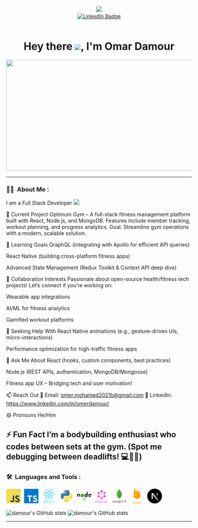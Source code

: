 <div id="header" align="center">
  <img src="https://media.giphy.com/media/v1.Y2lkPTc5MGI3NjExcDk1bWx2eXQ2d3J0Z3JmZ2J6dGQ1aGJ5Y2JtNnR6eG1hdmR5ZyZlcD12MV9pbnRlcm5hbF9naWZfYnlfaWQmY3Q9Zw/hULJ3jWnhNxQA/giphy.gif" width="100"/>
</div>
<div id="badges" align="center">
  <a href="https://linkedin.com/in/omerdamour">
    <img src="https://img.shields.io/badge/LinkedIn-blue?style=for-the-badge&logo=linkedin&logoColor=white" alt="LinkedIn Badge"/>
  </a>
</div>
<div align="center">
  <img src="[https://komarev.com/ghpvc/?username=your-username&style=flat-square&color=blue](https://camo.githubusercontent.com/1a8f914ab6e60fde4c3996148833d775d872755bda03573e4953a89717b00b45/68747470733a2f2f6b6f6d617265762e636f6d2f67687076632f3f757365726e616d653d4461726b2d446576656c6f7065723933267374796c653d666c61742d73717561726526636f6c6f723d626c7565)" alt=""/>
</div>
<h1 align="center">Hey there <img src="https://media.giphy.com/media/hvRJCLFzcasrR4ia7z/giphy.gif" width="40">, I'm Omar Damour</h1>
<p align="center">
</p>
<div align="center">
  <img src="https://media.giphy.com/media/L1R1tvI9svkIWwpVYr/giphy.gif" width="600" height="300"/>
</div>

---

### :man_technologist: &nbsp;About Me :

I am a Full Stack Developer <img src="https://media.giphy.com/media/WUlplcMpOCEmTGBtBW/giphy.gif" width="30">

🔭 Current Project
Optimum Gym – A full-stack fitness management platform built with React, Node.js, and MongoDB. Features include member tracking, workout planning, and progress analytics. Goal: Streamline gym operations with a modern, scalable solution.

🌱 Learning Goals
GraphQL (integrating with Apollo for efficient API queries)

React Native (building cross-platform fitness apps)

Advanced State Management (Redux Toolkit & Context API deep dive)

👯 Collaboration Interests
Passionate about open-source health/fitness tech projects! Let’s connect if you’re working on:

Wearable app integrations

AI/ML for fitness analytics

Gamified workout platforms

🤝 Seeking Help With
React Native animations (e.g., gesture-driven UIs, micro-interactions)

Performance optimization for high-traffic fitness apps

💬 Ask Me About
React (hooks, custom components, best practices)

Node.js (REST APIs, authentication, MongoDB/Mongoose)

Fitness app UX – Bridging tech and user motivation!

📫 Reach Out
📧 Email: omer.mohamed2021b@gmail.com
💼 LinkedIn: https://www.linkedin.com/in/omerdamour/

😄 Pronouns
He/Him

⚡ Fun Fact
I’m a bodybuilding enthusiast who codes between sets at the gym. (Spot me debugging between deadlifts! 💻🏋️‍♂️)
---

### 🛠 &nbsp;Languages and Tools :

<p>
<img src="https://github.com/devicons/devicon/blob/master/icons/javascript/javascript-original.svg" title="JavaScript" alt="JavaScript" width="40" height="40"/>&nbsp;
<img src="https://github.com/devicons/devicon/blob/master/icons/typescript/typescript-original.svg" title="TypeScript" alt="TypeScript" width="40" height="40"/>&nbsp;
<img src="https://github.com/devicons/devicon/blob/master/icons/react/react-original-wordmark.svg" title="React" alt="React" width="40" height="40"/>&nbsp;
<img src=" https://github.com/devicons/devicon/blob/master/icons/python/python-original.svg" title="Python" alt="Python" width="40" height="40"/>&nbsp;
<img src="https://github.com/devicons/devicon/blob/master/icons/nodejs/nodejs-original-wordmark.svg" title="NodeJS" alt="NodeJS" width="40" height="40"/>&nbsp;
<img src="https://github.com/devicons/devicon/blob/master/icons/graphql/graphql-plain-wordmark.svg" title="GraphQL" alt="GraphQL" width="40" height="40"/>&nbsp;
<img src="https://github.com/devicons/devicon/blob/master/icons/mongodb/mongodb-original-wordmark.svg" title="MongoDB" alt="MongoDB" width="40" height="40"/>&nbsp;
<img src="https://github.com/devicons/devicon/blob/master/icons/firebase/firebase-plain-wordmark.svg" title="Firebase" alt="Firebase" width="40" height="40"/>&nbsp;
  <img src="https://github.com/devicons/devicon/blob/master/icons/nextjs/nextjs-original.svg" title="NextJS" alt="NextJS" width="40" height="40"/>&nbsp;

</p>

![damour's GitHub stats](https://github-readme-stats.vercel.app/api?username=linkbroken&show_icons=true&theme=radical)
![damour's GitHub stats](https://github-readme-stats.vercel.app/api?username=linkbroken&hide=contribs,prs)

---

